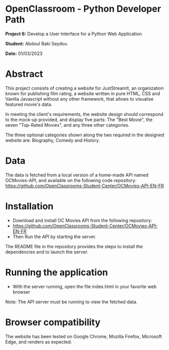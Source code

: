 # OpenClassroom - Python Developer Path

**Project 6:** Develop a User Interface for a Python Web Application

**Student:** Abdoul Baki Seydou

**Date:** 01/03/2023

# Abstract

This project consists of creating a website for JustStreamIt, an organization known for publishing film rating,
a website written in pure HTML, CSS and Vanilla Javascript without any other framework, 
that allows to visualise featured movie's data.

In meeting the client's requirements, the website design should correspond to the mock-up provided, 
and display five parts: The "Best Movie", the seven "Top-Rated Movies", and any three other categories.

The three optional categories shown along the two required in the designed website are: 
Biography, Comedy and History.

# Data
The data is fetched from a local version of a home-made API named OCMovies-API, and available 
on the following code repository: https://github.com/OpenClassrooms-Student-Center/OCMovies-API-EN-FR

# Installation
* Download and install OC Movies API from the following repository: 
* https://github.com/OpenClassrooms-Student-Center/OCMovies-API-EN-FR
* Then Run the API by starting the server.

The README file in the repository provides the steps to install the dependencies and to launch the server.

# Running the application

* With the server running, open the file index.html in your favorite web browser

Note: The API server must be running to view the fetched data.

# Browser compatibility
The website has been tested on Google Chrome, Mozilla Firefox, Microsoft Edge, and renders as expected.
